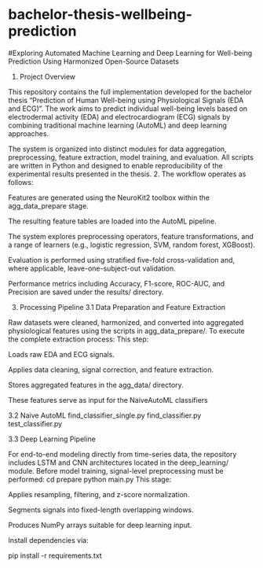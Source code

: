 # bachelor-thesis-wellbeing-prediction

#Exploring Automated Machine Learning and Deep Learning for Well-being Prediction Using Harmonized Open-Source Datasets
1. Project Overview

This repository contains the full implementation developed for the bachelor thesis
“Prediction of Human Well-being using Physiological Signals (EDA and ECG)”.
The work aims to predict individual well-being levels based on electrodermal activity (EDA) and electrocardiogram (ECG) signals by combining traditional machine learning (AutoML) and deep learning approaches.

The system is organized into distinct modules for data aggregation, preprocessing, feature extraction, model training, and evaluation.
All scripts are written in Python and designed to enable reproducibility of the experimental results presented in the thesis.
2. The workflow operates as follows:

Features are generated using the NeuroKit2 toolbox within the agg_data_prepare stage.

The resulting feature tables are loaded into the AutoML pipeline.

The system explores preprocessing operators, feature transformations, and a range of learners (e.g., logistic regression, SVM, random forest, XGBoost).

Evaluation is performed using stratified five-fold cross-validation and, where applicable, leave-one-subject-out validation.

Performance metrics including Accuracy, F1-score, ROC-AUC, and Precision are saved under the results/ directory.


3. Processing Pipeline
3.1 Data Preparation and Feature Extraction

Raw datasets  were cleaned, harmonized, and converted into aggregated physiological features using the scripts in agg_data_prepare/.
To execute the complete extraction process:
This step:

Loads raw EDA and ECG signals.

Applies data cleaning, signal correction, and feature extraction.

Stores aggregated features in the agg_data/ directory.

These features serve as input for the NaiveAutoML classifiers

3.2 Naive AutoML 
find_classifier_single.py
find_classifier.py
test_classifier.py

3.3 Deep Learning Pipeline

For end-to-end modeling directly from time-series data, the repository includes LSTM and CNN architectures located in the deep_learning/ module.
Before model training, signal-level preprocessing must be performed:
cd prepare
python main.py
This stage:

Applies resampling, filtering, and z-score normalization.

Segments signals into fixed-length overlapping windows.

Produces NumPy arrays suitable for deep learning input.

Install dependencies via:

pip install -r requirements.txt
